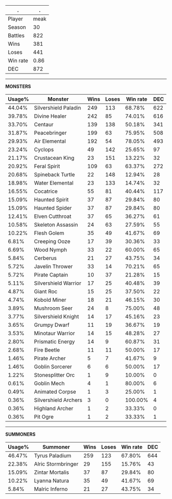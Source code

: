 .|.
|-|-
Player|meak
Season|30
Battles|822
Wins|381
Loses|441
Win rate|0.86
DEC|872

---
**MONSTERS**

Usage%|Monster|Wins|Loses|Win rate|DEC|
-|-|-|-|-|-|
44.04%|Silvershield Paladin|249|113|68.78%|622|
39.78%|Divine Healer|242|85|74.01%|616|
33.70%|Centaur|139|138|50.18%|341|
31.87%|Peacebringer|199|63|75.95%|508|
29.93%|Air Elemental|192|54|78.05%|493|
23.24%|Cyclops|49|142|25.65%|97|
21.17%|Crustacean King|23|151|13.22%|32|
20.92%|Feral Spirit|109|63|63.37%|272|
20.68%|Spineback Turtle|22|148|12.94%|28|
18.98%|Water Elemental|23|133|14.74%|32|
16.55%|Cocatrice|55|81|40.44%|117|
15.09%|Haunted Spirit|37|87|29.84%|80|
15.09%|Haunted Spider|37|87|29.84%|80|
12.41%|Elven Cutthroat|37|65|36.27%|61|
10.58%|Skeleton Assassin|24|63|27.59%|55|
10.22%|Flesh Golem|35|49|41.67%|69|
6.81%|Creeping Ooze|17|39|30.36%|33|
6.69%|Wood Nymph|33|22|60.00%|65|
5.84%|Cerberus|21|27|43.75%|34|
5.72%|Javelin Thrower|33|14|70.21%|65|
5.72%|Pirate Captain|10|37|21.28%|15|
5.11%|Silvershield Warrior|17|25|40.48%|39|
4.87%|Giant Roc|15|25|37.50%|22|
4.74%|Kobold Miner|18|21|46.15%|30|
3.89%|Mushroom Seer|24|8|75.00%|48|
3.77%|Silvershield Knight|14|17|45.16%|23|
3.65%|Grumpy Dwarf|11|19|36.67%|19|
3.53%|Minotaur Warrior|14|15|48.28%|27|
2.80%|Prismatic Energy|14|9|60.87%|31|
2.68%|Fire Beetle|11|11|50.00%|17|
1.46%|Pirate Archer|5|7|41.67%|9|
1.46%|Goblin Sorcerer|6|6|50.00%|17|
1.22%|Stonesplitter Orc|1|9|10.00%|0|
0.61%|Goblin Mech|4|1|80.00%|6|
0.49%|Animated Corpse|1|3|25.00%|1|
0.36%|Silvershield Archers|3|0|100.00%|4|
0.36%|Highland Archer|1|2|33.33%|0|
0.36%|Pit Ogre|1|2|33.33%|1|

---
**SUMMONERS**

Usage%|Summoner|Wins|Loses|Win rate|DEC|
-|-|-|-|-|-|
46.47%|Tyrus Paladium|259|123|67.80%|644|
22.38%|Alric Stormbringer|29|155|15.76%|43|
15.09%|Zintar Mortalis|37|87|29.84%|80|
10.22%|Lyanna Natura|35|49|41.67%|69|
5.84%|Malric Inferno|21|27|43.75%|34|
